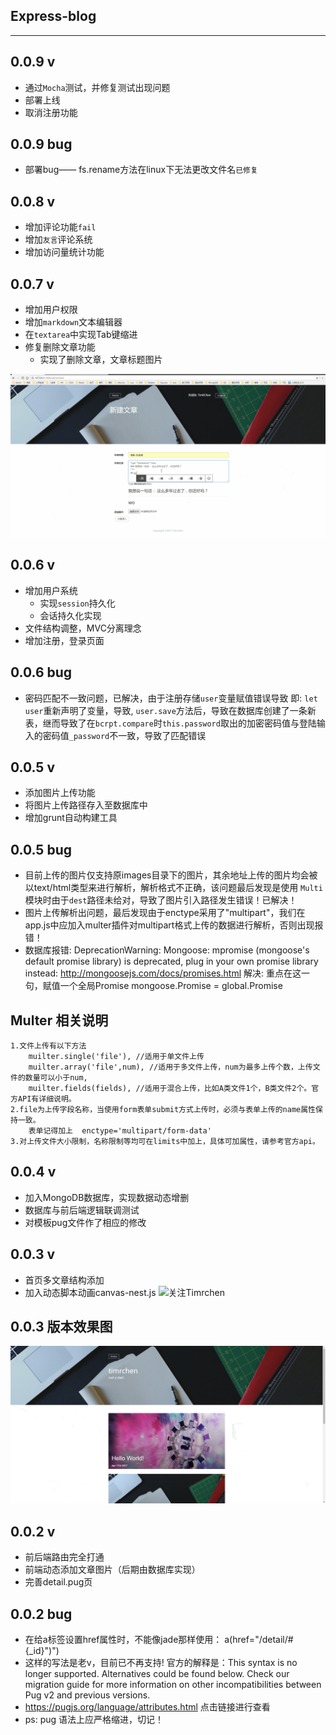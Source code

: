 ## Express-blog
***

## 0.0.9 v
*   通过`Mocha`测试，并修复测试出现问题
*   部署上线
*   取消注册功能

## 0.0.9 bug
*   部署bug—— fs.rename方法在linux下无法更改文件名`已修复`

## 0.0.8 v
*   增加评论功能`fail`
*   增加`友言`评论系统
*   增加访问量统计功能

## 0.0.7 v
*   增加用户权限
*   增加`markdown`文本编辑器
*   在`textarea`中实现Tab键缩进
*   修复删除文章功能
    *   实现了删除文章，文章标题图片

![关注Timrchen](https://github.com/TimRChen/photoRepo/blob/master/2017_02.gif)

## 0.0.6 v
*   增加用户系统
    *   实现`session`持久化
    *   会话持久化实现
*   文件结构调整，MVC分离理念
*   增加注册，登录页面

## 0.0.6 bug
*   密码匹配不一致问题，已解决，由于注册存储`user`变量赋值错误导致 即: `let user`重新声明了变量，导致, `user.save`方法后，导致在数据库创建了一条新表，继而导致了在`bcrpt.compare`时`this.password`取出的加密密码值与登陆输入的密码值`_password`不一致，导致了匹配错误

## 0.0.5 v
*   添加图片上传功能
*   将图片上传路径存入至数据库中
*   增加grunt自动构建工具

## 0.0.5 bug 
*   目前上传的图片仅支持原images目录下的图片，其余地址上传的图片均会被以text/html类型来进行解析，解析格式不正确，该问题最后发现是使用 `Multi` 模块时由于`dest`路径未给对，导致了图片引入路径发生错误！已解决！
*   图片上传解析出问题，最后发现由于enctype采用了"multipart"，我们在app.js中应加入multer插件对multipart格式上传的数据进行解析，否则出现报错！
*   数据库报错: DeprecationWarning: Mongoose: mpromise (mongoose's default promise library) is deprecated, plug in your own promise library instead: http://mongoosejs.com/docs/promises.html 解决: 重点在这一句，赋值一个全局Promise
mongoose.Promise = global.Promise

## Multer 相关说明
    1.文件上传有以下方法
        muilter.single('file'), //适用于单文件上传
        muilter.array('file',num), //适用于多文件上传，num为最多上传个数，上传文件的数量可以小于num,
        muilter.fields(fields), //适用于混合上传，比如A类文件1个，B类文件2个。官方API有详细说明。
    2.file为上传字段名称，当使用form表单submit方式上传时，必须与表单上传的name属性保持一致。
        表单记得加上  enctype='multipart/form-data'
    3.对上传文件大小限制，名称限制等均可在limits中加上，具体可加属性，请参考官方api。

## 0.0.4 v
*   加入MongoDB数据库，实现数据动态增删
*   数据库与前后端逻辑联调测试
*   对模板pug文件作了相应的修改

## 0.0.3 v
*   首页多文章结构添加
*   加入动态脚本动画canvas-nest.js
![关注Timrchen](https://github.com/TimRChen/photoRepo/blob/master/2017_01.gif)

## 0.0.3 版本效果图

![关注Timrchen](https://raw.githubusercontent.com/TimRChen/photoRepo/master/20170417134315.png)

## 0.0.2 v
*   前后端路由完全打通
*   前端动态添加文章图片（后期由数据库实现）
*   完善detail.pug页

## 0.0.2 bug
*   在给a标签设置href属性时，不能像jade那样使用： a(href="/detail/#{_id}")")
*   这样的写法是老v，目前已不再支持! 官方的解释是：This syntax is no longer supported. Alternatives could be found below. Check our migration guide for more information on other incompatibilities between Pug v2 and previous versions.
*   https://pugjs.org/language/attributes.html 点击链接进行查看
*   ps: pug 语法上应严格缩进，切记！
